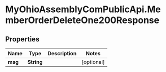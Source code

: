# MyOhioAssemblyComPublicApi.MemberOrderDeleteOne200Response

## Properties

Name | Type | Description | Notes
------------ | ------------- | ------------- | -------------
**msg** | **String** |  | [optional] 


